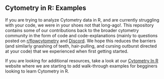 ## Cytometry in R: Examples

If you are trying to analyze Cytometry data in R, and are currently struggling with your code, we were in your shoes not that long-ago!.  This repository contains some of our contributions back to the broader cytometry community in the form of code and code-explanations (mainly to questions posted on [r/flowcytometry](https://www.reddit.com/r/flowcytometry/) and [Discord](~https://discord.gg/ZmyPYUQr9Q~). We hope this reduces the barriers (and similarly gnashing of teeth, hair-pulling, and cursing outburst directed at your code) that we experienced when first getting started.

If you are looking for additional resources, take a look at our [Cytometry In R](https://stepupcytometry.github.io/) website where we are starting to add walk-through examples for begginers looking to learn Cytometry in R. 



